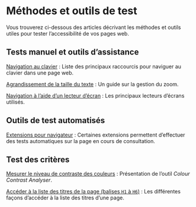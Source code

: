 # Méthodes et outils de test

<script>$(document).ready(function () {
    setBreadcrumb([{"label":"Outils de test"}]);
});</script>

Vous trouverez ci-dessous des articles décrivant les méthodes et outils utiles pour tester l’accessibilité de vos pages web.

## Tests manuel et outils d’assistance

[Navigation au clavier](./methodes-outils-clavier.html)&nbsp;:
Liste des principaux raccourcis pour naviguer au clavier dans une page web.

[Agrandissement de la taille du texte](./methodes-outils-zoom.html)&nbsp;: 
Un guide sur la gestion du zoom.

[Navigation à l’aide d’un lecteur d’écran](./methodes-outils-lecteur-ecran.html)&nbsp;: 
Les principaux lecteurs d’écrans utilisés.

## Outils de test automatisés
[Extensions pour navigateur](./methodes-outils-extensions.html)&nbsp;: 
Certaines extensions permettent d’effectuer des tests automatiques sur la page en cours de consultation.

## Test des critères
[Mesurer le niveau de contraste des couleurs](./methodes-outils-contrastes.html)&nbsp;: 
Présentation de l’outil <i lang="en">Colour Contrast Analyser</i>.

[Accéder à la liste des titres de la page (balises `H1` à `H6`)](./methodes-outils-liste-titres.html)&nbsp;: 
Les différentes façons d’accéder à la liste des titres d’une page.

&nbsp;
<!--  This file is part of a11y-guidelines | Our vision of mobile & web accessibility guidelines and best practices, with valid/invalid examples.
 Copyright (C) 2016  Orange SA
 See the Creative Commons Legal Code Attribution-ShareAlike 3.0 Unported License for more details (LICENSE file). -->